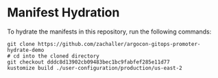 # Manifest Hydration

To hydrate the manifests in this repository, run the following commands:

```shell
git clone https://github.com/zachaller/argocon-gitops-promoter-hydrate-demo
# cd into the cloned directory
git checkout dddc8d13902cb09483bec1bc9fabfef285e11d77
kustomize build ./user-configuration/production/us-east-2
```
